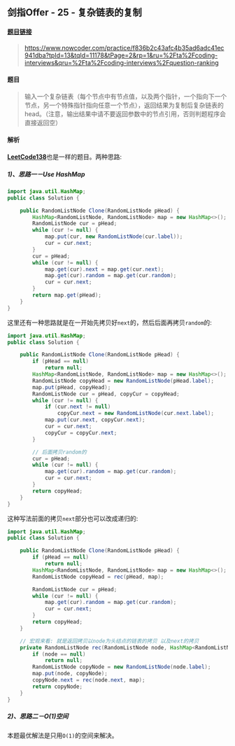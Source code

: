 ## 剑指Offer - 25 - 复杂链表的复制

#### [题目链接](https://www.nowcoder.com/practice/f836b2c43afc4b35ad6adc41ec941dba?tpId=13&tqId=11178&tPage=2&rp=1&ru=%2Fta%2Fcoding-interviews&qru=%2Fta%2Fcoding-interviews%2Fquestion-ranking)

> https://www.nowcoder.com/practice/f836b2c43afc4b35ad6adc41ec941dba?tpId=13&tqId=11178&tPage=2&rp=1&ru=%2Fta%2Fcoding-interviews&qru=%2Fta%2Fcoding-interviews%2Fquestion-ranking

#### 题目

> 输入一个复杂链表（每个节点中有节点值，以及两个指针，一个指向下一个节点，另一个特殊指针指向任意一个节点），返回结果为复制后复杂链表的head。（注意，输出结果中请不要返回参数中的节点引用，否则判题程序会直接返回空）

#### 解析

[**LeetCode138**](https://github.com/ZXZxin/ZXNotes/blob/master/%E5%88%B7%E9%A2%98/LeetCode/Data%20Structure/List/LeetCode%20-%20138.%20Copy%20List%20with%20Random%20Pointer(%E5%90%AB%E6%9C%89%E9%9A%8F%E6%9C%BA%E6%8C%87%E9%92%88%E7%9A%84%E9%93%BE%E8%A1%A8%E7%9A%84%E6%8B%B7%E8%B4%9D).md)也是一样的题目。两种思路:

##### 1)、思路一－Use HashMap



```java
import java.util.HashMap;
public class Solution {

    public RandomListNode Clone(RandomListNode pHead) {
        HashMap<RandomListNode, RandomListNode> map = new HashMap<>();
        RandomListNode cur = pHead;
        while (cur != null) {
            map.put(cur, new RandomListNode(cur.label));
            cur = cur.next;
        }
        cur = pHead;
        while (cur != null) {
            map.get(cur).next = map.get(cur.next);
            map.get(cur).random = map.get(cur.random);
            cur = cur.next;
        }
        return map.get(pHead);
    }
}
```

这里还有一种思路就是在一开始先拷贝好`next`的，然后后面再拷贝`random`的:

```java
import java.util.HashMap;
public class Solution {

    public RandomListNode Clone(RandomListNode pHead) {
        if (pHead == null)
            return null;
        HashMap<RandomListNode, RandomListNode> map = new HashMap<>();
        RandomListNode copyHead = new RandomListNode(pHead.label);
        map.put(pHead, copyHead);
        RandomListNode cur = pHead, copyCur = copyHead;
        while (cur != null) {
            if (cur.next != null)
                copyCur.next = new RandomListNode(cur.next.label);
            map.put(cur.next, copyCur.next);
            cur = cur.next;
            copyCur = copyCur.next;
        }

        // 后面拷贝random的
        cur = pHead;
        while (cur != null) {
            map.get(cur).random = map.get(cur.random);
            cur = cur.next;
        }
        return copyHead;
    }
}
```

这种写法前面的拷贝`next`部分也可以改成递归的:

```java
import java.util.HashMap;
public class Solution {

    public RandomListNode Clone(RandomListNode pHead) {
        if (pHead == null)
            return null;
        HashMap<RandomListNode, RandomListNode> map = new HashMap<>();
        RandomListNode copyHead = rec(pHead, map);

        RandomListNode cur = pHead;
        while (cur != null) {
            map.get(cur).random = map.get(cur.random);
            cur = cur.next;
        }
        return copyHead;
    }

    // 宏观来看: 就是返回拷贝以node为头结点的链表的拷贝 以及next的拷贝
    private RandomListNode rec(RandomListNode node, HashMap<RandomListNode, RandomListNode> map) {
        if (node == null)
            return null;
        RandomListNode copyNode = new RandomListNode(node.label);
        map.put(node, copyNode);
        copyNode.next = rec(node.next, map);
        return copyNode;
    }
}
```



##### 2)、思路二－O(1)空间

本题最优解法是只用`O(1)`的空间来解决。

